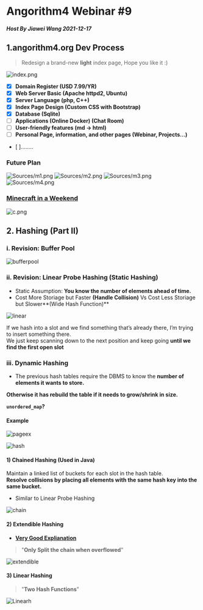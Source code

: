 # Angorithm4 Webinar #9

##### Host By Jiawei Wang 2021-12-17

## 1.angorithm4.org Dev Process

> Redesign a brand-new **light** index page, Hope you like it :)

![index.png](Sources/index.png)

* [x] **Domain Register (USD 7.99/YR)**
* [x] **Web Server Basic (Apache httpd2, Ubuntu)**
* [x] **Server Language (php, C++)**
* [x] **Index Page Design (Custom CSS with Bootstrap)**
* [x] **Database (Sqlite)**
* [ ] **Applications (Online Docker) (Chat Room)**
* [ ] **User-friendly features (md -> html)** 
* [ ] **Personal Page, information, and other pages (Webinar, Projects...)**
* [ ]........

### Future Plan 

![Sources/m1.png](Sources/m1.png)
![Sources/m2.png](Sources/m2.png)
![Sources/m3.png](Sources/m3.png)
![Sources/m4.png](Sources/m4.png)


### [Minecraft in a Weekend](https://github.com/jdah/minecraft-weekend)

![c.png](Sources/c.png)


## 2. Hashing (Part II)

### i. Revision: Buffer Pool
![bufferpool](Sources/bufferpool.png)

### ii. Revision: Linear Probe Hashing (Static Hashing)
* Static Assumption: **You know the number of elements ahead of time.**
* Cost More Storiage but Faster **(Handle Collision)** Vs Cost Less Storiage but Slower**(Wide Hash Function)**

![linear](Sources/linear.png)

If we hash into a slot and we find something that’s already there, I’m trying to insert something there.<br>
We just keep scanning down to the next position and keep going **until we find the first open slot**


### iii. Dynamic Hashing

* The previous hash tables require the DBMS to know the **number of elements it wants to store.**

**Otherwise it has rebuild the table if it needs to grow/shrink in size.**

**`unordered_map`?**


#### Example

![pageex](Sources/pageex.png)

![hash](Sources/hash.png)

#### 1) Chained Hashing (Used in Java)

Maintain a linked list of buckets for each slot in the hash table.<br>
**Resolve collisions by placing all elements with the same hash key into the same bucket.**

* Similar to Linear Probe Hashing

![chain](Sources/chain.png)

#### 2) Extendible Hashing

* **[Very Good Explianation](https://www.youtube.com/watch?v=HcVyagxx_b4)**

> "**Only Split the chain when overflowed**"

![extendible](Sources/extendible.png)

#### 3) Linear Hashing

> "**Two Hash Functions**"

![Linearh](Sources/Linearh.png)



















